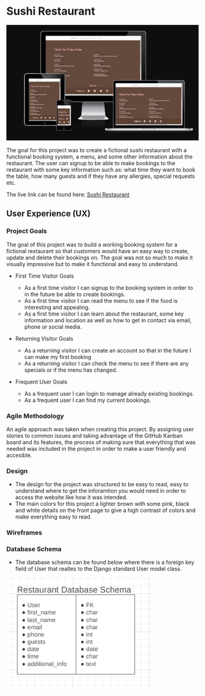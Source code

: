 # Sushi Restaurant

<img src="./static/images/am_i_responsive.png">

The goal for this project was to create a fictional sushi restaurant with a functional booking system, a menu, and some other information about the restaurant. The user can signup to be able to make bookings to the restaurant with some key information such as: what time they want to book the table, how many guests and if they have any allergies, special requests etc. 

The live link can be found here: [Sushi Restaurant]()

## User Experience (UX)

### Project Goals

The goal of this project was to build a working booking system for a fictional restaurant so that customers would have an easy way to create, update and delete their bookings on. The goal was not so much to make it visually impressive but to make it functional and easy to understand.

* First Time Visitor Goals
    * As a first time visitor I can signup to the booking system in order to in the future be able to create bookings.
    * As a first time visitor I can read the menu to see if the food is interesting and appealing.
    * As a first time visitor I can learn about the restaurant, some key information and location as well as how to get in contact via email, phone or social media.

* Returning Visitor Goals
    * As a returning visitor I can create an account so that in the future I can make my first booking
    * As a returning visitor I can check the menu to see if there are any specials or if the menu has changed.

* Frequent User Goals
    * As a frequent user I can login to manage already existing bookings.
    * As a frequent user I can find my current bookings.

### Agile Methodology

An agile approach was taken when creating this project. By assigning user stories to common issues and taking advantage of the GitHub Kanban board and its features, the process of making sure that everything that was needed was included in the project in order to make a user friendly and accesible.

### Design

* The design for the project was structured to be easy to read, easy to understand where to get the inforamtion you would need in order to access the website like how it was intended.
* The main colors for this project a lighter brown with some pink, black and white details on the front page to give a high contrast of colors and make everything easy to read.

### Wireframes

### Database Schema
* The database schema can be found below where there is a foreign key field of User that realtes to the Django standard User model class.

<img src="./static/images/database_schema.png">

